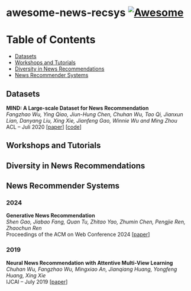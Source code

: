 # awesome-news-recsys [![Awesome](https://awesome.re/badge-flat2.svg)](https://awesome.re)

# Table of Contents

- [Datasets](#datasets)
- [Workshops and Tutorials](#workshops-and-tutorials)
- [Diversity in News Recommendations](#diversity-in-news-recommendations)
- [News Recommender Systems](#news-recommender-systems)

## Datasets

**MIND: A Large-scale Dataset for News Recommendation**  
*Fangzhao Wu, Ying Qiao, Jiun-Hung Chen, Chuhan Wu, Tao Qi, Jianxun Lian, Danyang Liu, Xing Xie, Jianfeng Gao, Winnie Wu and Ming Zhou*  
ACL – Juli 2020 [[paper](https://aclanthology.org/2020.acl-main.331/)] [[code](https://msnews.github.io/)]

## Workshops and Tutorials

## Diversity in News Recommendations

## News Recommender Systems

### 2024

**Generative News Recommendation**\
*Shen Gao, Jiabao Fang, Quan Tu, Zhitao Yao, Zhumin Chen, Pengjie Ren, Zhaochun Ren*\
Proceedings of the ACM on Web Conference 2024 [[paper](https://dl.acm.org/doi/abs/10.1145/3589334.3645448)]

### 2019

**Neural News Recommendation with Attentive Multi-View Learning**\
*Chuhan Wu, Fangzhao Wu, Mingxiao An, Jianqiang Huang, Yongfeng Huang, Xing Xie*\
IJCAI – July 2019 [[paper](https://www.ijcai.org/proceedings/2019/536)]
